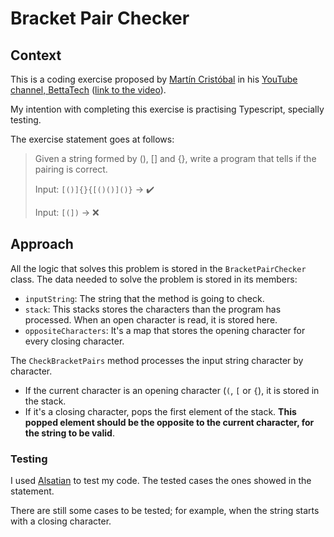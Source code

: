 # Bracket Pair Checker

## Context

This is a coding exercise proposed by [Martín Cristóbal](https://es.linkedin.com/in/martincrb) in his [YouTube channel, BettaTech](https://www.youtube.com/channel/UCSf6S_PAhXsqGMTPDiKgdRg) ([link to the video](https://www.youtube.com/watch?v=Sc-rjCODBDY)).

My intention with completing this exercise is practising Typescript, specially testing.

The exercise statement goes at follows:

>Given a string formed by (), [] and {}, write a program that tells if the pairing is correct.
>
>Input: `[()]{}{[()()]()}` &rarr; :heavy_check_mark:
>
>Input: `[(])` -> :x:

## Approach

All the logic that solves this problem is stored in the `BracketPairChecker` class. The data needed to solve the problem is stored in its members:

- `inputString`: The string that the method is going to check.
- `stack`: This stacks stores the characters than the program has processed. When an open character is read, it is stored here.
- `oppositeCharacters`: It's a map that stores the opening character for every closing character.

The `CheckBracketPairs` method processes the input string character by character.

- If the current character is an opening character (`(`, `[` or `{`), it is stored in the stack.
- If it's a closing character, pops the first element of the stack. **This popped element should be the opposite to the current character, for the string to be valid**.

### Testing

I used [Alsatian](https://github.com/alsatian-test/alsatian) to test my code. The tested cases the ones showed in the statement.

There are still some cases to be tested; for example, when the string starts with a closing character.